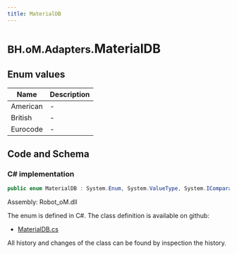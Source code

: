 ```yaml
---
title: MaterialDB
---
```


# <small>BH.oM.Adapters.</small>**MaterialDB**



## Enum values

| Name            | Description                                                    |
|-----------------|----------------------------------------------------------------|
| American |  -  |
| British |  -  |
| Eurocode |  -  |


## Code and Schema

### C# implementation

``` C# title="C#"
public enum MaterialDB : System.Enum, System.ValueType, System.IComparable, System.ISpanFormattable, System.IFormattable, System.IConvertible
```

Assembly: Robot_oM.dll

The enum is defined in C#. The class definition is available on github:

- [MaterialDB.cs](https://github.com/BHoM/Robot_Toolkit/blob/develop/Robot_oM/Enums\MaterialDB.cs)

All history and changes of the class can be found by inspection the history.
